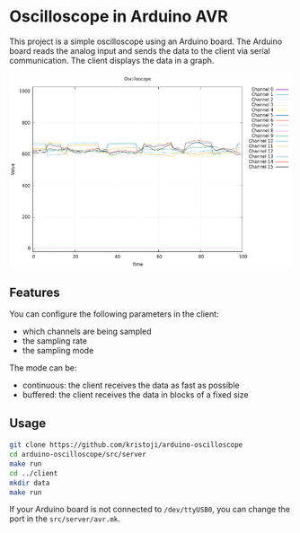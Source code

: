 # Oscilloscope in Arduino AVR

This project is a simple oscilloscope using an Arduino board. The Arduino board reads the analog input and sends the data to the client via serial communication. The client displays the data in a graph.

![Screenshot](img/Oscilloscope.png)

## Features

You can configure the following parameters in the client:
- which channels are being sampled
- the sampling rate
- the sampling mode

The mode can be:
- continuous: the client receives the data as fast as possible
- buffered: the client receives the data in blocks of a fixed size

## Usage

```bash
git clone https://github.com/kristoji/arduino-oscilloscope
cd arduino-oscilloscope/src/server
make run
cd ../client
mkdir data
make run
```

If your Arduino board is not connected to `/dev/ttyUSB0`, you can change the port in the `src/server/avr.mk`.
